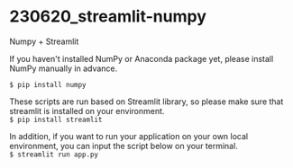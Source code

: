 # 230620_streamlit-numpy
Numpy + Streamlit

If you haven't installed NumPy or Anaconda package yet, please install NumPy manually in advance.

```$ pip install numpy```

These scripts are run based on Streamlit library, so please make sure that streamlit is installed on your environment.  
```$ pip install streamlit```

In addition, if you want to run your application on your own local environment, you can input the script below on your terminal.  
```$ streamlit run app.py```
